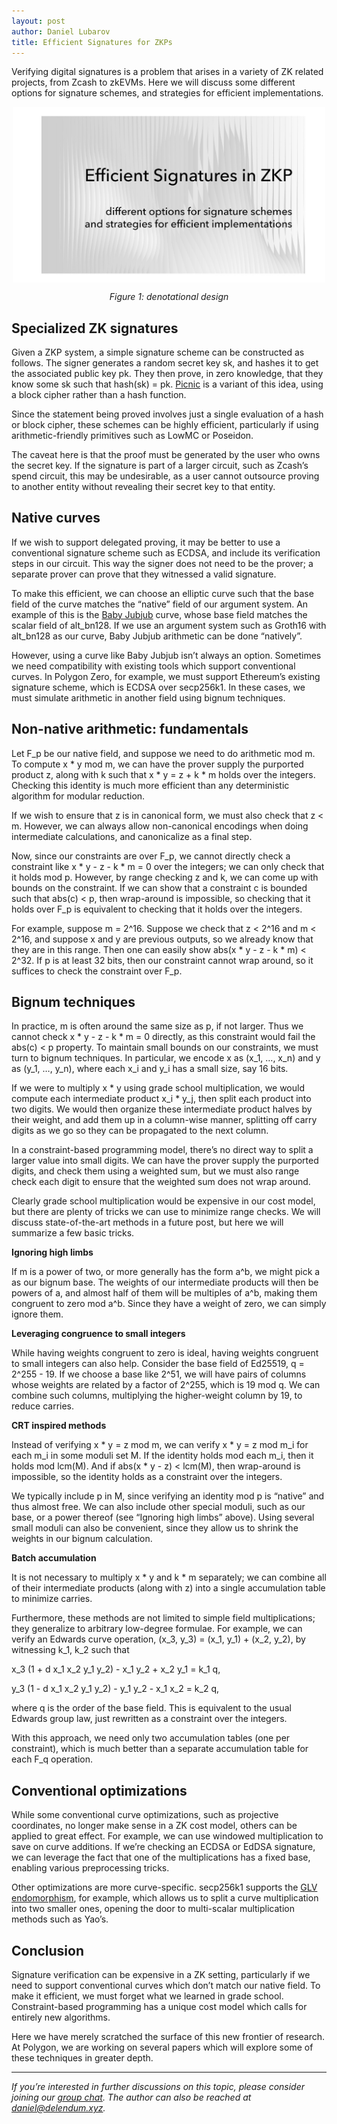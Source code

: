 ```yaml
---
layout: post
author: Daniel Lubarov
title: Efficient Signatures for ZKPs
--- 
```


Verifying digital signatures is a problem that arises in a variety of ZK related projects, from Zcash to zkEVMs. Here we will discuss some different options for signature schemes, and strategies for efficient implementations.


<img src="https://github.com/iyusufali/delendum-xyz-posts-assets/blob/main/2022-08-05-efficient-signatures/figure1.jpeg?raw=true" width="500" style="display: block;margin-left: auto;margin-right: auto;">
<p style="text-align:center; font-style: italic;"> Figure 1: denotational design</p>



## Specialized ZK signatures

Given a ZKP system, a simple signature scheme can be constructed as follows. The signer generates a random secret key sk, and hashes it to get the associated public key pk. They then prove, in zero knowledge, that they know some sk such that hash(sk) = pk. [Picnic](https://microsoft.github.io/Picnic/) is a variant of this idea, using a block cipher rather than a hash function.

Since the statement being proved involves just a single evaluation of a hash or block cipher, these schemes can be highly efficient, particularly if using arithmetic-friendly primitives such as LowMC or Poseidon.

The caveat here is that the proof must be generated by the user who owns the secret key. If the signature is part of a larger circuit, such as Zcash’s spend circuit, this may be undesirable, as a user cannot outsource proving to another entity without revealing their secret key to that entity.


## Native curves

If we wish to support delegated proving, it may be better to use a conventional signature scheme such as ECDSA, and include its verification steps in our circuit. This way the signer does not need to be the prover; a separate prover can prove that they witnessed a valid signature.

To make this efficient, we can choose an elliptic curve such that the base field of the curve matches the “native” field of our argument system. An example of this is the [Baby Jubjub](https://eips.ethereum.org/EIPS/eip-2494) curve, whose base field matches the scalar field of alt_bn128. If we use an argument system such as Groth16 with alt_bn128 as our curve, Baby Jubjub arithmetic can be done “natively”.

However, using a curve like Baby Jubjub isn’t always an option. Sometimes we need compatibility with existing tools which support conventional curves. In Polygon Zero, for example, we must support Ethereum’s existing signature scheme, which is ECDSA over secp256k1. In these cases, we must simulate arithmetic in another field using bignum techniques.


## Non-native arithmetic: fundamentals

Let F_p be our native field, and suppose we need to do arithmetic mod m. To compute x * y mod m, we can have the prover supply the purported product z, along with k such that x * y = z + k * m holds over the integers. Checking this identity is much more efficient than any deterministic algorithm for modular reduction.

If we wish to ensure that z is in canonical form, we must also check that z &lt; m. However, we can always allow non-canonical encodings when doing intermediate calculations, and canonicalize as a final step.

Now, since our constraints are over F_p, we cannot directly check a constraint like x * y - z - k * m = 0 over the integers; we can only check that it holds mod p. However, by range checking z and k, we can come up with bounds on the constraint. If we can show that a constraint c is bounded such that abs(c) &lt; p, then wrap-around is impossible, so checking that it holds over F_p is equivalent to checking that it holds over the integers.

For example, suppose m = 2^16. Suppose we check that z &lt; 2^16 and m &lt; 2^16, and suppose x and y are previous outputs, so we already know that they are in this range. Then one can easily show abs(x * y - z - k * m) &lt; 2^32. If p is at least 32 bits, then our constraint cannot wrap around, so it suffices to check the constraint over F_p.


## Bignum techniques

In practice, m is often around the same size as p, if not larger. Thus we cannot check x * y - z - k * m = 0 directly, as this constraint would fail the abs(c) &lt; p property. To maintain small bounds on our constraints, we must turn to bignum techniques. In particular, we encode x as (x_1, …, x_n) and y as (y_1, …, y_n), where each x_i and y_i has a small size, say 16 bits.

If we were to multiply x * y using grade school multiplication, we would compute each intermediate product x_i * y_j, then split each product into two digits. We would then organize these intermediate product halves by their weight, and add them up in a column-wise manner, splitting off carry digits as we go so they can be propagated to the next column.

In a constraint-based programming model, there’s no direct way to split a larger value into small digits. We can have the prover supply the purported digits, and check them using a weighted sum, but we must also range check each digit to ensure that the weighted sum does not wrap around.

Clearly grade school multiplication would be expensive in our cost model, but there are plenty of tricks we can use to minimize range checks. We will discuss state-of-the-art methods in a future post, but here we will summarize a few basic tricks.

**Ignoring high limbs**

If m is a power of two, or more generally has the form a^b, we might pick a as our bignum base. The weights of our intermediate products will then be powers of a, and almost half of them will be multiples of a^b, making them congruent to zero mod a^b. Since they have a weight of zero, we can simply ignore them.

**Leveraging congruence to small integers**

While having weights congruent to zero is ideal, having weights congruent to small integers can also help. Consider the base field of Ed25519, q = 2^255 - 19. If we choose a base like 2^51, we will have pairs of columns whose weights are related by a factor of 2^255, which is 19 mod q. We can combine such columns, multiplying the higher-weight column by 19, to reduce carries.

**CRT inspired methods**

Instead of verifying x * y = z mod m, we can verify x * y = z mod m_i for each m_i in some moduli set M. If the identity holds mod each m_i, then it holds mod lcm(M). And if abs(x * y - z) &lt; lcm(M), then wrap-around is impossible, so the identity holds as a constraint over the integers.

We typically include p in M, since verifying an identity mod p is “native” and thus almost free. We can also include other special moduli, such as our base, or a power thereof (see “Ignoring high limbs” above). Using several small moduli can also be convenient, since they allow us to shrink the weights in our bignum calculation.

**Batch accumulation**

It is not necessary to multiply x * y and k * m separately; we can combine all of their intermediate products (along with z) into a single accumulation table to minimize carries.

Furthermore, these methods are not limited to simple field multiplications; they generalize to arbitrary low-degree formulae. For example, we can verify an Edwards curve operation, (x_3, y_3) = (x_1, y_1) + (x_2, y_2), by witnessing k_1, k_2 such that

x_3 (1 + d x_1 x_2 y_1 y_2) - x_1 y_2 + x_2 y_1 = k_1 q,

y_3 (1 - d x_1 x_2 y_1 y_2) - y_1 y_2 - x_1 x_2 = k_2 q,

where q is the order of the base field. This is equivalent to the usual Edwards group law, just rewritten as a constraint over the integers.

With this approach, we need only two accumulation tables (one per constraint), which is much better than a separate accumulation table for each F_q operation.


## **Conventional optimizations**

While some conventional curve optimizations, such as projective coordinates, no longer make sense in a ZK cost model, others can be applied to great effect. For example, we can use windowed multiplication to save on curve additions. If we’re checking an ECDSA or EdDSA signature, we can leverage the fact that one of the multiplications has a fixed base, enabling various preprocessing tricks.

Other optimizations are more curve-specific. secp256k1 supports the [GLV endomorphism](https://link.springer.com/chapter/10.1007/3-540-44647-8_11), for example, which allows us to split a curve multiplication into two smaller ones, opening the door to multi-scalar multiplication methods such as Yao’s.


## **Conclusion**

Signature verification can be expensive in a ZK setting, particularly if we need to support conventional curves which don’t match our native field. To make it efficient, we must forget what we learned in grade school. Constraint-based programming has a unique cost model which calls for entirely new algorithms.

Here we have merely scratched the surface of this new frontier of research. At Polygon, we are working on several papers which will explore some of these techniques in greater depth.

__________________________________

_If you’re interested in further discussions on this topic, please consider joining our [group chat](https://t.me/+gucKN1RBchMxMjVh). The author can also be reached at daniel@delendum.xyz._
